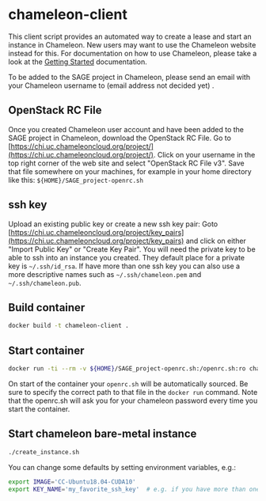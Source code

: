 # chameleon-client


This client script provides an automated way to create a lease and start an instance in Chameleon. New users may want to use the Chameleon website instead for this. For documentation on how to use Chameleon, please take a look at the [Getting Started](https://chameleoncloud.readthedocs.io/en/latest/getting-started/index.html) documentation.

To be added to the SAGE project in Chameleon, please send an email with your Chameleon username to (email address not decided yet) . 



##  OpenStack RC File
Once you created Chameleon user account and have been added to the SAGE project in Chameleon, download the OpenStack RC File. Go to [https://chi.uc.chameleoncloud.org/project/](https://chi.uc.chameleoncloud.org/project/). Click on your username in the top right corner of the web site and select "OpenStack RC File v3". Save that file somewhere on your machines, for example in your home directory like this: `${HOME}/SAGE_project-openrc.sh`

## ssh key
Upload an existing public key or create a new ssh key pair: Goto [https://chi.uc.chameleoncloud.org/project/key_pairs](https://chi.uc.chameleoncloud.org/project/key_pairs) and click on either "Import Public Key" or "Create Key Pair". You will need the private key to be able to ssh into an instance you created. They default place for a private key is `~/.ssh/id_rsa`. If have more than one ssh key you can also use a more descriptive names such as  `~/.ssh/chameleon.pem` and `~/.ssh/chameleon.pub`.


## Build container

```bash
docker build -t chameleon-client .
```

## Start container
```bash
docker run -ti --rm -v ${HOME}/SAGE_project-openrc.sh:/openrc.sh:ro chameleon-client /bin/bash
```

On start of the container your `openrc.sh` will be automatically sourced. Be sure to specify the correct path to that file in the `docker run` command. Note that the openrc.sh will ask you for your chameleon password every time you start the container.

## Start chameleon bare-metal instance

```bash
./create_instance.sh
```

You can change some defaults by setting environment variables, e.g.:
```bash
export IMAGE='CC-Ubuntu18.04-CUDA10'
export KEY_NAME='my_favorite_ssh_key'  # e.g. if you have more than one key in Chameleon
```
